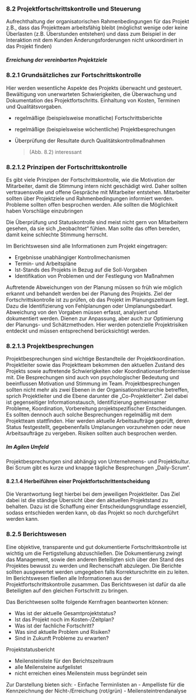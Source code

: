 ### 8.2 Projektfortschrittskontrolle und Steuerung

Aufrechthaltung der organisatorischen Rahmenbedingungen für das Projekt z.B., dass das Projektteam arbeitsfähig bleibt (möglichst wenige oder keine Überlasten (z.B. Überstunden entstehen) und dass zum Beispiel in der Interaktion mit dem Kunden Änderungsforderungen nicht unkoordiniert in das Projekt finden)
##### Erreichung der vereinbarten Projektziele

### 8.2.1 Grundsätzliches zur Fortschrittskontrolle

Hier werden wesentliche Aspekte des Projekts überwacht und gesteuert.
Bewältigung von unerwarteten Schwierigkeiten, die Überwachung und Dokumentation des Projektfortschritts. Einhaltung von Kosten, Terminen und Qualitätsvorgaben.


- regelmäßige (beispielsweise monatliche) Fortschrittsberichte
- regelmäßige (beispielsweise wöchentliche) Projektbesprechungen
- Überprüfung der Resultate durch Qualitätskontrollmaßnahmen


  > (Abb. 8.2) interessant

### 8.2.1.2 Prinzipen der Fortschrittskontrolle

Es gibt viele Prinzipen der Fortschrittskontrolle, wie die Motivation der Mitarbeiter, damit die Stimmung intern nicht geschädigt wird. Daher sollten vertrauensvolle und offene Gespräche mit Mitarbeiter entstehen. Mitarbeiter sollten über Projektziele und Rahmenbedingungen informiert werden. Probleme sollten offen besprochen werden. Alle sollten die Möglichkeit haben Vorschläge einzubringen

Die Überprüfung und Statuskontrolle sind meist nicht gern von Mitarbeitern gesehen, da sie sich „beobachtet“ fühlen. Man sollte das offen bereden, damit keine schlechte Stimmung herrscht.

Im Berichtswesen sind alle Informationen zum Projekt eingetragen:

  - Ergebnisse unabhängiger Kontrollmechanismen
  - Termin- und Arbeitspläne
  - Ist-Stands des Projekts in Bezug auf die Soll-Vorgaben
  - Identifikation von Problemen und der Festlegung von Maßnahmen

Auftretende Abweichungen von der Planung müssen so früh wie möglich erkannt und behandelt werden bei der Planung des Projekts.
Ziel der Fortschrittskontrolle ist zu prüfen, ob das Projekt im Planungszeitraum liegt. Dazu die Identifizierung von Fehlplanungen oder Umplanungsbedarf. Abweichung von den Vorgaben müssen erfasst, analysiert und dokumentiert werden. Dienen zur Anpassung, aber auch zur Optimierung der Planungs- und Schätzmethoden. Hier werden potenzielle Projektrisiken entdeckt und müssen entsprechend berücksichtigt werden.




### 8.2.1.3 Projektbesprechungen

Projektbesprechungen sind wichtige Bestandteile der Projektkoordination. Projektleiter sowie das Projektteam bekommen den aktuellen Zustand des Projekts sowie auftretende Schwierigkeiten oder Koordinationserfordernisse mit. Die Besprechungen sind auch von psychologischer Bedeutung und beeinflussen Motivation und Stimmung im Team.
Projektbesprechungen sollten nicht mehr als zwei Ebenen in der Organisationshierarchie betreffen, sprich Projektleiter und die Ebene darunter die „Co-Projektleiter“. Ziel dabei ist gegenseitiger Informationstausch, Identifizierung gemeinsamer Probleme, Koordination, Vorbereitung projektspezifischer Entscheidungen.
Es sollten dennoch auch solche Besprechungen regelmäßig mit dem Projektteam stattfinden. Hier werden aktuelle Arbeitsaufträge geprüft, deren Status festgestellt, gegebenenfalls Umplanungen vorzunehmen oder neue Arbeitsaufträge zu vergeben. Risiken sollten auch besprochen werden.

##### Im Agilen Umfeld

Projektbesprechungen sind abhängig von Unternehmens- und Projektkultur.
Bei Scrum gibt es kurze und knappe tägliche Besprechungen „Daily-Scrum“.


#### 8.2.1.4 Herbeiführen einer Projektfortschrittentscheidung

Die Verantwortung liegt hierbei bei dem jeweiligen Projektleiter. Das Ziel dabei ist die ständige Übersicht über den aktuellen Projektstand zu behalten. Dazu ist die Schaffung einer Entscheidungsgrundlage essenziell, sodass entschieden werden kann, ob das Projekt so noch durchgeführt werden kann.




### 8.2.5 Berichtswesen

Eine objektive, transparente und gut dokumentierte Fortschrittskontrolle ist wichtig um die Fertigstellung abzuschließen.
Die Dokumentierung zwingt das Management, sowie den anderen Beteiligten sich über den Stand des Projektes bewusst zu werden und Rechenschaft abzulegen. Die Berichte sollten ausgewertet werden umgegeben falls Korrekturschritte ein zu leiten. Im Berichtswesen fließen alle Informationen aus der Projektfortschrittskontrolle zusammen. Das Berichtswesen ist dafür da alle Beteiligten auf den gleichen Fortschritt zu bringen.

Das Berichtwesen sollte folgende Kernfragen beantworten können:
  - Was ist der aktuelle Gesamtprojektstatus?
  - Ist das Projekt noch im Kosten-/Zeitplan?
  - Was ist der fachliche Fortschritt?
  - Was sind aktuelle Problem und Risiken?
  - Sind in Zukunft Probleme zu erwarten?

Projektstatusbericht
  - Meilensteinliste für den Berichtszeitraum
  - alle Meilensteine aufgelistet
  - nicht erreichen eines Meilenstein muss begründet sein

  Zur Darstellung bieten sich:
    - Einfache Terminlisten an
    - Ampelliste für die Kennzeichnung der Nicht-/Erreichung (rot/grün)
    - Meilensteintrendanalyse
